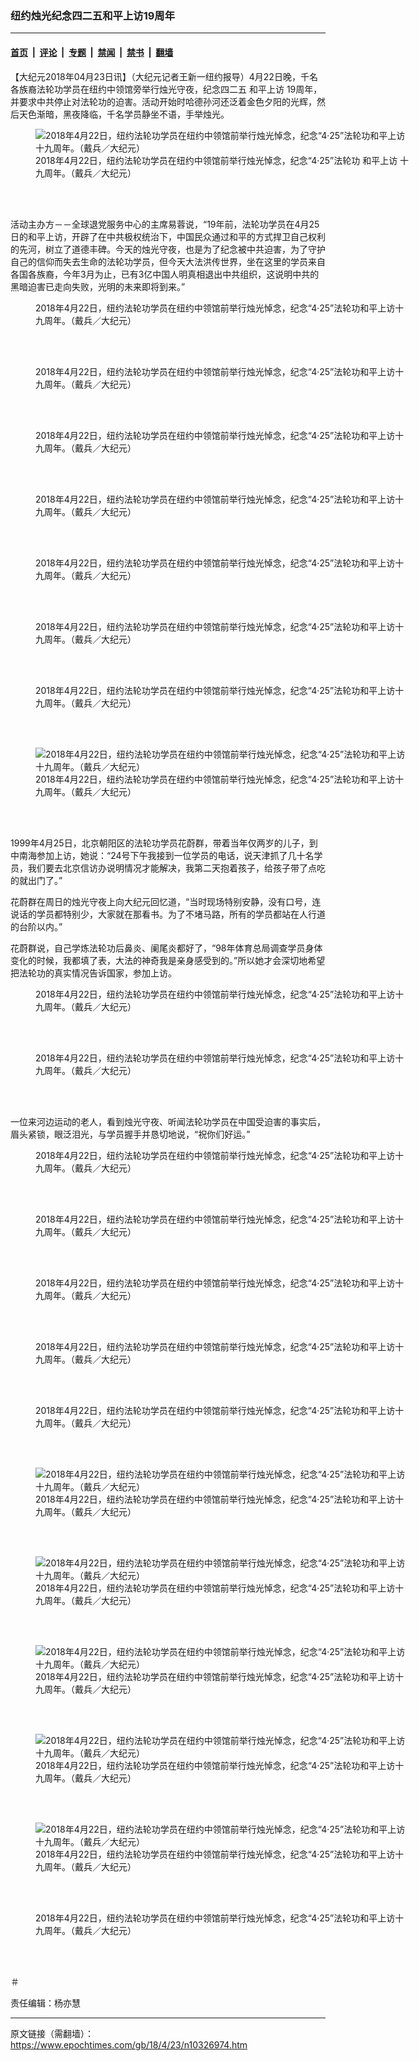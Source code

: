 ### 纽约烛光纪念四二五和平上访19周年

---

#### [首页](../../../..?n10326974) &nbsp;|&nbsp; [评论](../../../../../epoch-comment?n10326974) &nbsp;|&nbsp; [专题](../../../../../epoch-special?n10326974) &nbsp;|&nbsp; [禁闻](../../../../../epoch-news?n10326974) &nbsp;|&nbsp; [禁书](../../../../../books?n10326974) &nbsp;|&nbsp; [翻墙](https://github.com/gfw-breaker/nogfw/blob/master/README.md?n10326974)


<div class="post_content" id="artbody" itemprop="articleBody">
 <!-- article content begin -->
 <p>
  【大纪元2018年04月23日讯】（大纪元记者王新一纽约报导）4月22日晚，千名各族裔法轮功学员在纽约中领馆旁举行烛光守夜，纪念四二五
  <ok href="https://www.epochtimes.com/gb/tag/%E5%92%8C%E5%B9%B3%E4%B8%8A%E8%AE%BF.html">
   和平上访
  </ok>
  19周年，并要求中共停止对法轮功的迫害。活动开始时哈德孙河还泛着金色夕阳的光辉，然后天色渐暗，黑夜降临，千名学员静坐不语，手举烛光。
 </p>
 <figure aria-describedby="caption-attachment-10329473" class="wp-caption aligncenter" id="attachment_10329473" style="width: 600px">
  <ok href="https://i.epochtimes.com/assets/uploads/2018/04/D011524-1.jpg" target="_blank">
   <img alt="2018年4月22日，纽约法轮功学员在纽约中领馆前举行烛光悼念，纪念“4‧25”法轮功和平上访十九周年。（戴兵／大纪元）" class="size-large wp-image-10329473" src="https://i.epochtimes.com/assets/uploads/2018/04/D011524-1-600x400.jpg"/>
  </ok>
  <br/><figcaption class="wp-caption-text" id="caption-attachment-10329473">
   2018年4月22日，纽约法轮功学员在纽约中领馆前举行烛光悼念，纪念“4‧25”法轮功
   <ok href="https://www.epochtimes.com/gb/tag/%E5%92%8C%E5%B9%B3%E4%B8%8A%E8%AE%BF.html">
    和平上访
   </ok>
   十九周年。（戴兵／大纪元）
  </figcaption><br/>
 </figure><br/>
 <p>
  活动主办方－－全球退党服务中心的主席易蓉说，“19年前，法轮功学员在4月25日的和平上访，开辟了在中共极权统治下，中国民众通过和平的方式捍卫自己权利的先河，树立了道德丰碑。今天的烛光守夜，也是为了纪念被中共迫害，为了守护自己的信仰而失去生命的法轮功学员，但今天大法洪传世界，坐在这里的学员来自各国各族裔，今年3月为止，已有3亿中国人明真相退出中共组织，这说明中共的黑暗迫害已走向失败，光明的未来即将到来。”
 </p>
 <figure aria-describedby="caption-attachment-10327422" class="wp-caption aligncenter" id="attachment_10327422" style="width: 600px">
  <ok href="https://i.epochtimes.com/assets/uploads/2018/04/1804222242391973.jpg" target="_blank">
   <img alt="" class="wp-image-10327422 size-large" src="https://i.epochtimes.com/assets/uploads/2018/04/1804222242391973-600x400.jpg"/>
  </ok>
  <br/><figcaption class="wp-caption-text" id="caption-attachment-10327422">
   2018年4月22日，纽约法轮功学员在纽约中领馆前举行烛光悼念，纪念“4‧25”法轮功和平上访十九周年。（戴兵／大纪元）
  </figcaption><br/>
 </figure><br/>
 <figure aria-describedby="caption-attachment-10327424" class="wp-caption aligncenter" id="attachment_10327424" style="width: 600px">
  <ok href="https://i.epochtimes.com/assets/uploads/2018/04/1804222242151973.jpg" target="_blank">
   <img alt="" class="size-large wp-image-10327424" src="https://i.epochtimes.com/assets/uploads/2018/04/1804222242151973-600x400.jpg" title=""/>
  </ok>
  <br/><figcaption class="wp-caption-text" id="caption-attachment-10327424">
   2018年4月22日，纽约法轮功学员在纽约中领馆前举行烛光悼念，纪念“4‧25”法轮功和平上访十九周年。（戴兵／大纪元）
  </figcaption><br/>
 </figure><br/>
 <figure aria-describedby="caption-attachment-10327426" class="wp-caption aligncenter" id="attachment_10327426" style="width: 600px">
  <ok href="https://i.epochtimes.com/assets/uploads/2018/04/1804222241581973.jpg" target="_blank">
   <img alt="" class="size-large wp-image-10327426" src="https://i.epochtimes.com/assets/uploads/2018/04/1804222241581973-600x400.jpg" title=""/>
  </ok>
  <br/><figcaption class="wp-caption-text" id="caption-attachment-10327426">
   2018年4月22日，纽约法轮功学员在纽约中领馆前举行烛光悼念，纪念“4‧25”法轮功和平上访十九周年。（戴兵／大纪元）
  </figcaption><br/>
 </figure><br/>
 <figure aria-describedby="caption-attachment-10327430" class="wp-caption aligncenter" id="attachment_10327430" style="width: 600px">
  <ok href="https://i.epochtimes.com/assets/uploads/2018/04/1804222242211973.jpg" target="_blank">
   <img alt="" class="wp-image-10327430 size-large" src="https://i.epochtimes.com/assets/uploads/2018/04/1804222242211973-600x400.jpg"/>
  </ok>
  <br/><figcaption class="wp-caption-text" id="caption-attachment-10327430">
   2018年4月22日，纽约法轮功学员在纽约中领馆前举行烛光悼念，纪念“4‧25”法轮功和平上访十九周年。（戴兵／大纪元）
  </figcaption><br/>
 </figure><br/>
 <figure aria-describedby="caption-attachment-10327872" class="wp-caption aligncenter" id="attachment_10327872" style="width: 600px">
  <ok href="https://i.epochtimes.com/assets/uploads/2018/04/1804222241531973.jpg" target="_blank">
   <img alt="" class="wp-image-10327872 size-large" src="https://i.epochtimes.com/assets/uploads/2018/04/1804222241531973-600x400.jpg"/>
  </ok>
  <br/><figcaption class="wp-caption-text" id="caption-attachment-10327872">
   2018年4月22日，纽约法轮功学员在纽约中领馆前举行烛光悼念，纪念“4‧25”法轮功和平上访十九周年。（戴兵／大纪元）
  </figcaption><br/>
 </figure><br/>
 <figure aria-describedby="caption-attachment-10327881" class="wp-caption aligncenter" id="attachment_10327881" style="width: 600px">
  <ok href="https://i.epochtimes.com/assets/uploads/2018/04/1804222242101973.jpg" target="_blank">
   <img alt="" class="wp-image-10327881 size-large" src="https://i.epochtimes.com/assets/uploads/2018/04/1804222242101973-600x400.jpg"/>
  </ok>
  <br/><figcaption class="wp-caption-text" id="caption-attachment-10327881">
   2018年4月22日，纽约法轮功学员在纽约中领馆前举行烛光悼念，纪念“4‧25”法轮功和平上访十九周年。（戴兵／大纪元）
  </figcaption><br/>
 </figure><br/>
 <figure aria-describedby="caption-attachment-10327871" class="wp-caption aligncenter" id="attachment_10327871" style="width: 600px">
  <ok href="https://i.epochtimes.com/assets/uploads/2018/04/1804222242321973.jpg" target="_blank">
   <img alt="" class="wp-image-10327871 size-large" src="https://i.epochtimes.com/assets/uploads/2018/04/1804222242321973-600x400.jpg"/>
  </ok>
  <br/><figcaption class="wp-caption-text" id="caption-attachment-10327871">
   2018年4月22日，纽约法轮功学员在纽约中领馆前举行烛光悼念，纪念“4‧25”法轮功和平上访十九周年。（戴兵／大纪元）
  </figcaption><br/>
 </figure><br/>
 <figure aria-describedby="caption-attachment-10327903" class="wp-caption aligncenter" id="attachment_10327903" style="width: 600px">
  <ok href="https://i.epochtimes.com/assets/uploads/2018/04/D011564.jpg" target="_blank">
   <img alt="2018年4月22日，纽约法轮功学员在纽约中领馆前举行烛光悼念，纪念“4‧25”法轮功和平上访十九周年。（戴兵／大纪元）" class="size-large wp-image-10327903" src="https://i.epochtimes.com/assets/uploads/2018/04/D011564-600x400.jpg"/>
  </ok>
  <br/><figcaption class="wp-caption-text" id="caption-attachment-10327903">
   2018年4月22日，纽约法轮功学员在纽约中领馆前举行烛光悼念，纪念“4‧25”法轮功和平上访十九周年。（戴兵／大纪元）
  </figcaption><br/>
 </figure><br/>
 <p>
  1999年4月25日，北京朝阳区的法轮功学员花蔚群，带着当年仅两岁的儿子，到中南海参加上访，她说：“24号下午我接到一位学员的电话，说天津抓了几十名学员，我们要去北京信访办说明情况才能解决，我第二天抱着孩子，给孩子带了点吃的就出门了。”
 </p>
 <p>
  花蔚群在周日的烛光守夜上向大纪元回忆道，“当时现场特别安静，没有口号，连说话的学员都特别少，大家就在那看书。为了不堵马路，所有的学员都站在人行道的台阶以内。”
 </p>
 <p>
  花蔚群说，自己学炼法轮功后鼻炎、阑尾炎都好了，“98年体育总局调查学员身体变化的时候，我都填了表，大法的神奇我是亲身感受到的。”所以她才会深切地希望把法轮功的真实情况告诉国家，参加上访。
 </p>
 <figure aria-describedby="caption-attachment-10327436" class="wp-caption aligncenter" id="attachment_10327436" style="width: 600px">
  <ok href="https://i.epochtimes.com/assets/uploads/2018/04/1804222242451973.jpg" target="_blank">
   <img alt="" class="size-large wp-image-10327436" src="https://i.epochtimes.com/assets/uploads/2018/04/1804222242451973-600x400.jpg" title=""/>
  </ok>
  <br/><figcaption class="wp-caption-text" id="caption-attachment-10327436">
   2018年4月22日，纽约法轮功学员在纽约中领馆前举行烛光悼念，纪念“4‧25”法轮功和平上访十九周年。（戴兵／大纪元）
  </figcaption><br/>
 </figure><br/>
 <figure aria-describedby="caption-attachment-10327433" class="wp-caption aligncenter" id="attachment_10327433" style="width: 600px">
  <ok href="https://i.epochtimes.com/assets/uploads/2018/04/1804222242041973.jpg" target="_blank">
   <img alt="" class="size-large wp-image-10327433" src="https://i.epochtimes.com/assets/uploads/2018/04/1804222242041973-600x400.jpg" title=""/>
  </ok>
  <br/><figcaption class="wp-caption-text" id="caption-attachment-10327433">
   2018年4月22日，纽约法轮功学员在纽约中领馆前举行烛光悼念，纪念“4‧25”法轮功和平上访十九周年。（戴兵／大纪元）
  </figcaption><br/>
 </figure><br/>
 <p>
  一位来河边运动的老人，看到烛光守夜、听闻法轮功学员在中国受迫害的事实后，眉头紧锁，眼泛泪光，与学员握手并恳切地说，“祝你们好运。”
 </p>
 <figure aria-describedby="caption-attachment-10327475" class="wp-caption aligncenter" id="attachment_10327475" style="width: 600px">
  <ok href="https://i.epochtimes.com/assets/uploads/2018/04/1804222244051973.jpg" target="_blank">
   <img alt="" class="size-large wp-image-10327475" src="https://i.epochtimes.com/assets/uploads/2018/04/1804222244051973-600x400.jpg"/>
  </ok>
  <br/><figcaption class="wp-caption-text" id="caption-attachment-10327475">
   2018年4月22日，纽约法轮功学员在纽约中领馆前举行烛光悼念，纪念“4‧25”法轮功和平上访十九周年。（戴兵／大纪元）
  </figcaption><br/>
 </figure><br/>
 <figure aria-describedby="caption-attachment-10327439" class="wp-caption aligncenter" id="attachment_10327439" style="width: 600px">
  <ok href="https://i.epochtimes.com/assets/uploads/2018/04/1804222244191973.jpg" target="_blank">
   <img alt="" class="size-large wp-image-10327439" src="https://i.epochtimes.com/assets/uploads/2018/04/1804222244191973-600x400.jpg" title=""/>
  </ok>
  <br/><figcaption class="wp-caption-text" id="caption-attachment-10327439">
   2018年4月22日，纽约法轮功学员在纽约中领馆前举行烛光悼念，纪念“4‧25”法轮功和平上访十九周年。（戴兵／大纪元）
  </figcaption><br/>
 </figure><br/>
 <figure aria-describedby="caption-attachment-10327442" class="wp-caption aligncenter" id="attachment_10327442" style="width: 600px">
  <ok href="https://i.epochtimes.com/assets/uploads/2018/04/1804222243401973.jpg" target="_blank">
   <img alt="" class="size-large wp-image-10327442" src="https://i.epochtimes.com/assets/uploads/2018/04/1804222243401973-600x400.jpg" title=""/>
  </ok>
  <br/><figcaption class="wp-caption-text" id="caption-attachment-10327442">
   2018年4月22日，纽约法轮功学员在纽约中领馆前举行烛光悼念，纪念“4‧25”法轮功和平上访十九周年。（戴兵／大纪元）
  </figcaption><br/>
 </figure><br/>
 <figure aria-describedby="caption-attachment-10327451" class="wp-caption aligncenter" id="attachment_10327451" style="width: 600px">
  <ok href="https://i.epochtimes.com/assets/uploads/2018/04/1804222244391973.jpg" target="_blank">
   <img alt="" class="size-large wp-image-10327451" src="https://i.epochtimes.com/assets/uploads/2018/04/1804222244391973-600x400.jpg" title=""/>
  </ok>
  <br/><figcaption class="wp-caption-text" id="caption-attachment-10327451">
   2018年4月22日，纽约法轮功学员在纽约中领馆前举行烛光悼念，纪念“4‧25”法轮功和平上访十九周年。（戴兵／大纪元）
  </figcaption><br/>
 </figure><br/>
 <figure aria-describedby="caption-attachment-10327457" class="wp-caption aligncenter" id="attachment_10327457" style="width: 600px">
  <ok href="https://i.epochtimes.com/assets/uploads/2018/04/1804222244151973.jpg" target="_blank">
   <img alt="" class="size-large wp-image-10327457" src="https://i.epochtimes.com/assets/uploads/2018/04/1804222244151973-600x400.jpg" title=""/>
  </ok>
  <br/><figcaption class="wp-caption-text" id="caption-attachment-10327457">
   2018年4月22日，纽约法轮功学员在纽约中领馆前举行烛光悼念，纪念“4‧25”法轮功和平上访十九周年。（戴兵／大纪元）
  </figcaption><br/>
 </figure><br/>
 <figure aria-describedby="caption-attachment-10327919" class="wp-caption aligncenter" id="attachment_10327919" style="width: 600px">
  <ok href="https://i.epochtimes.com/assets/uploads/2018/04/D011464.jpg" target="_blank">
   <img alt="2018年4月22日，纽约法轮功学员在纽约中领馆前举行烛光悼念，纪念“4‧25”法轮功和平上访十九周年。（戴兵／大纪元）" class="size-large wp-image-10327919" src="https://i.epochtimes.com/assets/uploads/2018/04/D011464-600x400.jpg"/>
  </ok>
  <br/><figcaption class="wp-caption-text" id="caption-attachment-10327919">
   2018年4月22日，纽约法轮功学员在纽约中领馆前举行烛光悼念，纪念“4‧25”法轮功和平上访十九周年。（戴兵／大纪元）
  </figcaption><br/>
 </figure><br/>
 <figure aria-describedby="caption-attachment-10327916" class="wp-caption aligncenter" id="attachment_10327916" style="width: 600px">
  <ok href="https://i.epochtimes.com/assets/uploads/2018/04/D011400.jpg" target="_blank">
   <img alt="2018年4月22日，纽约法轮功学员在纽约中领馆前举行烛光悼念，纪念“4‧25”法轮功和平上访十九周年。（戴兵／大纪元）" class="size-large wp-image-10327916" src="https://i.epochtimes.com/assets/uploads/2018/04/D011400-600x400.jpg"/>
  </ok>
  <br/><figcaption class="wp-caption-text" id="caption-attachment-10327916">
   2018年4月22日，纽约法轮功学员在纽约中领馆前举行烛光悼念，纪念“4‧25”法轮功和平上访十九周年。（戴兵／大纪元）
  </figcaption><br/>
 </figure><br/>
 <figure aria-describedby="caption-attachment-10327920" class="wp-caption aligncenter" id="attachment_10327920" style="width: 600px">
  <ok href="https://i.epochtimes.com/assets/uploads/2018/04/D011470.jpg" target="_blank">
   <img alt="2018年4月22日，纽约法轮功学员在纽约中领馆前举行烛光悼念，纪念“4‧25”法轮功和平上访十九周年。（戴兵／大纪元）" class="size-large wp-image-10327920" src="https://i.epochtimes.com/assets/uploads/2018/04/D011470-600x400.jpg"/>
  </ok>
  <br/><figcaption class="wp-caption-text" id="caption-attachment-10327920">
   2018年4月22日，纽约法轮功学员在纽约中领馆前举行烛光悼念，纪念“4‧25”法轮功和平上访十九周年。（戴兵／大纪元）
  </figcaption><br/>
 </figure><br/>
 <figure aria-describedby="caption-attachment-10327917" class="wp-caption aligncenter" id="attachment_10327917" style="width: 600px">
  <ok href="https://i.epochtimes.com/assets/uploads/2018/04/D011462.jpg" target="_blank">
   <img alt="2018年4月22日，纽约法轮功学员在纽约中领馆前举行烛光悼念，纪念“4‧25”法轮功和平上访十九周年。（戴兵／大纪元）" class="size-large wp-image-10327917" src="https://i.epochtimes.com/assets/uploads/2018/04/D011462-600x400.jpg"/>
  </ok>
  <br/><figcaption class="wp-caption-text" id="caption-attachment-10327917">
   2018年4月22日，纽约法轮功学员在纽约中领馆前举行烛光悼念，纪念“4‧25”法轮功和平上访十九周年。（戴兵／大纪元）
  </figcaption><br/>
 </figure><br/>
 <figure aria-describedby="caption-attachment-10329478" class="wp-caption aligncenter" id="attachment_10329478" style="width: 600px">
  <ok href="https://i.epochtimes.com/assets/uploads/2018/04/D011454.jpg" target="_blank">
   <img alt="2018年4月22日，纽约法轮功学员在纽约中领馆前举行烛光悼念，纪念“4‧25”法轮功和平上访十九周年。（戴兵／大纪元）" class="size-large wp-image-10329478" src="https://i.epochtimes.com/assets/uploads/2018/04/D011454-600x400.jpg"/>
  </ok>
  <br/><figcaption class="wp-caption-text" id="caption-attachment-10329478">
   2018年4月22日，纽约法轮功学员在纽约中领馆前举行烛光悼念，纪念“4‧25”法轮功和平上访十九周年。（戴兵／大纪元）
  </figcaption><br/>
 </figure><br/>
 <figure aria-describedby="caption-attachment-10327472" class="wp-caption aligncenter" id="attachment_10327472" style="width: 600px">
  <ok href="https://i.epochtimes.com/assets/uploads/2018/04/1804222244001973.jpg" target="_blank">
   <img alt="" class="size-large wp-image-10327472" src="https://i.epochtimes.com/assets/uploads/2018/04/1804222244001973-600x400.jpg"/>
  </ok>
  <br/><figcaption class="wp-caption-text" id="caption-attachment-10327472">
   2018年4月22日，纽约法轮功学员在纽约中领馆前举行烛光悼念，纪念“4‧25”法轮功和平上访十九周年。（戴兵／大纪元）
  </figcaption><br/>
 </figure><br/>
 <p>
  ＃
 </p>
 <p>
  责任编辑：杨亦慧
 </p>
 <!-- article content end -->
 <div id="below_article_ad">
 </div>
</div>


---

原文链接（需翻墙）：https://www.epochtimes.com/gb/18/4/23/n10326974.htm